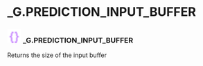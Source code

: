 # _G.PREDICTION_INPUT_BUFFER

### <img src="../../.gitbook/assets/global.png" width="32" height="32" /> **_G**.PREDICTION_INPUT_BUFFER
Returns the size of the input buffer<br>
